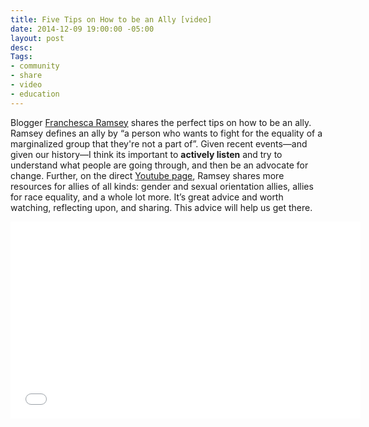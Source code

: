 ```yaml
---
title: Five Tips on How to be an Ally [video]
date: 2014-12-09 19:00:00 -05:00
layout: post
desc: 
Tags:
- community
- share
- video
- education
---
```


Blogger [Franchesca Ramsey](https://twitter.com/chescaleigh) shares the perfect tips on how to be an ally. Ramsey defines an ally by “a person who wants to fight for the equality of a marginalized group that they're not a part of”.  Given recent events—and given our history—I think its important to **actively listen** and try to understand what people are going through, and then be an advocate for change. Further, on the direct [Youtube page](https://www.youtube.com/watch?v=_dg86g-QlM0#action=share), Ramsey shares more resources for allies of all kinds: gender and sexual orientation allies, allies for race equality, and a whole lot more. It’s great advice and worth watching, reflecting upon, and sharing. This advice will help us get there.

</p>
<iframe width="560" height="315" src="//www.youtube.com/embed/_dg86g-QlM0" frameborder="0" allowfullscreen></iframe>



